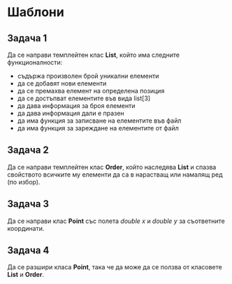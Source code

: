 # Шаблони

## Задача 1
Да се направи темплейтен клас __List__, който има следните функционалности:

* съдържа произволен брой уникални елементи
* да се добавят нови елементи
* да се премахва елемент на определена позиция
* да се достъпват елементите във вида list[3]
* да дава информация за броя елементи
* да дава информация дали е празен
* да има функция за записване на елементите във файл
* да има функция за зареждане на елементите от файл

## Задача 2
Да се направи темплейтен клас __Order__, който наследява __List__ и спазва свойството всичките му елементи да са в нарастващ или намалящ ред (по избор).

## Задача 3
Да се направи клас __Point__ със полета _double x_ и _double y_ за съответните координати.

## Задача 4
Да се разшири класа __Point__, така че да може да се ползва от класовете __List__ и __Order__.